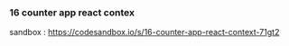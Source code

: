 ### 16 counter app react contex

sandbox :
https://codesandbox.io/s/16-counter-app-react-context-71gt2
